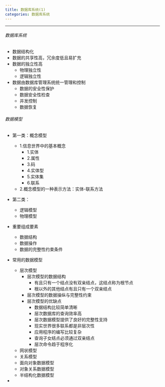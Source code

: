 ```yaml
---
title: 数据库系统(1)
categories: 数据库系统
---
```

---
<!--more-->
###### 数据库系统
- 数据结构化
- 数据的共享性高，冗余度低且易扩充
- 数据的独立性高
  - 物理独立性
  - 逻辑独立性
- 数据由数据库管理系统统一管理和控制
  - 数据的安全性保护
  - 数据安全性检查
  - 并发控制
  - 数据恢复

###### 数据模型
- 第一类：概念模型
  - 1.信息世界中的基本概念
    - 1.实体
    - 2.属性
    - 3.码
    - 4.实体型
    - 5.实体集
    - 6.联系
  - 2.概念模型的一种表示方法：实体-联系方法
- 第二类：
  - 逻辑模型
  - 物理模型   

- 重要组成要素
  - 数据结构
  - 数据操作
  - 数据的完整性约束条件
- 常用的数据模型
  - 层次模型
    - 层次模型的数据结构
      - 有且只有一个结点没有双亲结点，这结点称为根节点
      - 根以外的其他结点有且只有一个双亲结点
    - 层次模型的数据操纵与完整性约束
    - 层次模型的优缺点
      - 数据结构比较简单清晰
      - 层次数据库的查询效率高
      - 层次数据模型提供了良好的完整性支持
      - 现实世界很多联系都是非层次性
      - 应用程序的编写比较复杂
      - 查询子女结点必须通过双亲结点
      - 层次命令趋于程序化
  - 网状模型
  - 关系模型
  - 面向对象数据模型
  - 对象关系数据模型
  - 半结构化数据模型
- 
